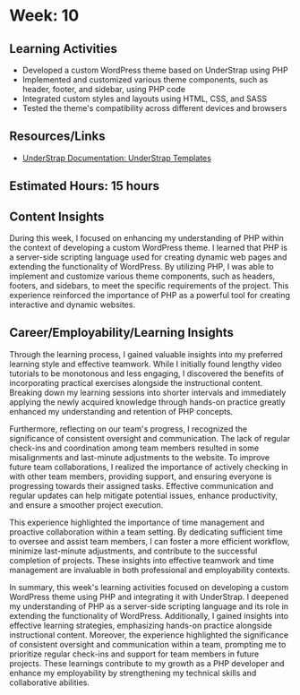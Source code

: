 # Week: 10

## Learning Activities

- Developed a custom WordPress theme based on UnderStrap using PHP
- Implemented and customized various theme components, such as header, footer, and sidebar, using PHP code
- Integrated custom styles and layouts using HTML, CSS, and SASS
- Tested the theme's compatibility across different devices and browsers

## Resources/Links

- [UnderStrap Documentation: UnderStrap Templates](https://docs.understrap.com/#/understrap-parent/templates)

## Estimated Hours: 15 hours

## Content Insights

During this week, I focused on enhancing my understanding of PHP within the context of developing a custom WordPress theme. I learned that PHP is a server-side scripting language used for creating dynamic web pages and extending the functionality of WordPress. By utilizing PHP, I was able to implement and customize various theme components, such as headers, footers, and sidebars, to meet the specific requirements of the project. This experience reinforced the importance of PHP as a powerful tool for creating interactive and dynamic websites.

## Career/Employability/Learning Insights

Through the learning process, I gained valuable insights into my preferred learning style and effective teamwork. While I initially found lengthy video tutorials to be monotonous and less engaging, I discovered the benefits of incorporating practical exercises alongside the instructional content. Breaking down my learning sessions into shorter intervals and immediately applying the newly acquired knowledge through hands-on practice greatly enhanced my understanding and retention of PHP concepts.

Furthermore, reflecting on our team's progress, I recognized the significance of consistent oversight and communication. The lack of regular check-ins and coordination among team members resulted in some misalignments and last-minute adjustments to the website. To improve future team collaborations, I realized the importance of actively checking in with other team members, providing support, and ensuring everyone is progressing towards their assigned tasks. Effective communication and regular updates can help mitigate potential issues, enhance productivity, and ensure a smoother project execution.

This experience highlighted the importance of time management and proactive collaboration within a team setting. By dedicating sufficient time to oversee and assist team members, I can foster a more efficient workflow, minimize last-minute adjustments, and contribute to the successful completion of projects. These insights into effective teamwork and time management are invaluable in both professional and employability contexts.

In summary, this week's learning activities focused on developing a custom WordPress theme using PHP and integrating it with UnderStrap. I deepened my understanding of PHP as a server-side scripting language and its role in extending the functionality of WordPress. Additionally, I gained insights into effective learning strategies, emphasizing hands-on practice alongside instructional content. Moreover, the experience highlighted the significance of consistent oversight and communication within a team, prompting me to prioritize regular check-ins and support for team members in future projects. These learnings contribute to my growth as a PHP developer and enhance my employability by strengthening my technical skills and collaborative abilities.
